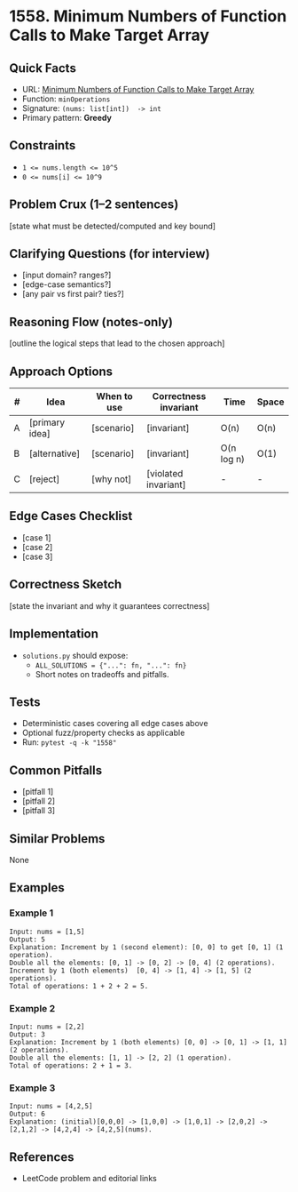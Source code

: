 # 1558. Minimum Numbers of Function Calls to Make Target Array

## Quick Facts

- URL:
  [Minimum Numbers of Function Calls to Make Target Array](https://leetcode.com/problems/minimum-numbers-of-function-calls-to-make-target-array/)
- Function: `minOperations`
- Signature: `(nums: list[int])  -> int`
- Primary pattern: **Greedy**

## Constraints

- `1 <= nums.length <= 10^5`
- `0 <= nums[i] <= 10^9`

## Problem Crux (1–2 sentences)

[state what must be detected/computed and key bound]

## Clarifying Questions (for interview)

- [input domain? ranges?]
- [edge-case semantics?]
- [any pair vs first pair? ties?]

## Reasoning Flow (notes-only)

[outline the logical steps that lead to the chosen approach]

## Approach Options

| #   | Idea           | When to use | Correctness invariant | Time       | Space |
| --- | -------------- | ----------- | --------------------- | ---------- | ----- |
| A   | [primary idea] | [scenario]  | [invariant]           | O(n)       | O(n)  |
| B   | [alternative]  | [scenario]  | [invariant]           | O(n log n) | O(1)  |
| C   | [reject]       | [why not]   | [violated invariant]  | -          | -     |

## Edge Cases Checklist

- [case 1]
- [case 2]
- [case 3]

## Correctness Sketch

[state the invariant and why it guarantees correctness]

## Implementation

- `solutions.py` should expose:
    - `ALL_SOLUTIONS = {"...": fn, "...": fn}`
    - Short notes on tradeoffs and pitfalls.

## Tests

- Deterministic cases covering all edge cases above
- Optional fuzz/property checks as applicable
- Run: `pytest -q -k "1558"`

## Common Pitfalls

- [pitfall 1]
- [pitfall 2]
- [pitfall 3]

## Similar Problems

None

## Examples

### Example 1

```text
Input: nums = [1,5]
Output: 5
Explanation: Increment by 1 (second element): [0, 0] to get [0, 1] (1 operation).
Double all the elements: [0, 1] -> [0, 2] -> [0, 4] (2 operations).
Increment by 1 (both elements)  [0, 4] -> [1, 4] -> [1, 5] (2 operations).
Total of operations: 1 + 2 + 2 = 5.
```

### Example 2

```text
Input: nums = [2,2]
Output: 3
Explanation: Increment by 1 (both elements) [0, 0] -> [0, 1] -> [1, 1] (2 operations).
Double all the elements: [1, 1] -> [2, 2] (1 operation).
Total of operations: 2 + 1 = 3.
```

### Example 3

```text
Input: nums = [4,2,5]
Output: 6
Explanation: (initial)[0,0,0] -> [1,0,0] -> [1,0,1] -> [2,0,2] -> [2,1,2] -> [4,2,4] -> [4,2,5](nums).
```

## References

- LeetCode problem and editorial links
